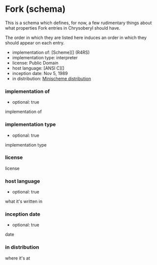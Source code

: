 Fork (schema)
=============

This is a schema which defines, for now, a few rudimentary things about
what properties Fork entries in Chrysoberyl should have.

The order in which they are listed here induces an order in which they
should appear on each entry.

*   implementation of: [Scheme][] (R4RS)
*   implementation type: interpreter
*   license: Public Domain
*   host language: [ANSI C][]
*   inception date: Nov 5, 1989
*   in distribution: [Minischeme distribution](http://catseye.tc/distribution/Minischeme_distribution)

### implementation of

*   optional: true

implementation of

### implementation type

*   optional: true

implementation type

### license

license

### host language

*   optional: true

what it's written in

### inception date

*   optional: true

date

### in distribution

where it's at
